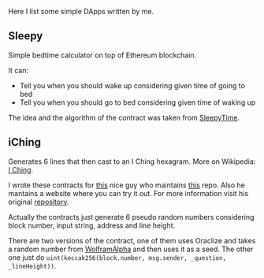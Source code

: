 Here I list some simple DApps written by me.

## Sleepy
Simple bedtime calculator on top of Ethereum blockchain.

It can:
   * Tell you when you should wake up considering given time of going to bed
   * Tell you when you should go to bed considering given time of waking up
   
The idea and the algorithm of the contract was taken from <a href="http://sleepyti.me">SleepyTime</a>.

## iChing
Generates 6 lines that then cast to an I Ching hexagram. More on Wikipedia: <a href="https://en.wikipedia.org/wiki/I_Ching">I Ching</a>.

I wrote these contracts for <a href="https://github.com/0xb100d">this</a> nice guy who maintains <a href="https://github.com/0xb100d/eChing">this</a> repo. Also he mantains a website where you can try it out. For more information visit his original <a href="https://github.com/0xb100d/eChing">repository</a>.

Actually the contracts just generate 6 pseudo random numbers considering block number, input string, address and line height.

There are two versions of the contract, one of them uses Oraclize and takes a random number from <a href="https://www.wolframalpha.com/">WolframAlpha</a> and then uses it as a seed. The other one just do ```uint(keccak256(block.number, msg.sender, _question, _lineHeight))```.
